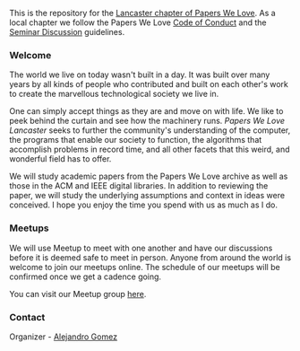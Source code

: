 This is the repository for the [Lancaster chapter of Papers We Love](https://www.meetup.com/papers-we-love-lancaster-meetup-group/). As a local chapter we follow the Papers We Love [Code of Conduct](https://github.com/papers-we-love/lancaster/blob/master/code-of-conduct.md) and the [Seminar Discussion]() guidelines.

### Welcome
The world we live on today wasn't built in a day. It was built over many years by all kinds of people who contributed and built on each other's work to create the marvellous technological society we live in. 

One can simply accept things as they are and move on with life. We like to peek behind the curtain and see how the machinery runs. _Papers We Love Lancaster_ seeks to further the community's understanding of the computer, the programs that enable our society to function, the algorithms that accomplish problems in record time, and all other facets that this weird, and wonderful field has to offer.

We will study academic papers from the Papers We Love archive as well as those in the ACM and IEEE digital libraries. In addition to reviewing the paper, we will study the underlying assumptions and context in ideas were conceived. I hope you enjoy the time you spend with us as much as I do. 


### Meetups
We will use Meetup to meet with one another and have our discussions before it is deemed safe to meet in person. Anyone from around the world is welcome to join our meetups online. The schedule of our meetups will be confirmed once we get a cadence going. 

You can visit our Meetup group [here](https://www.meetup.com/papers-we-love-lancaster-meetup-group/).

### Contact
Organizer - [Alejandro Gomez](mailto:agomez314@protonmail.com")
